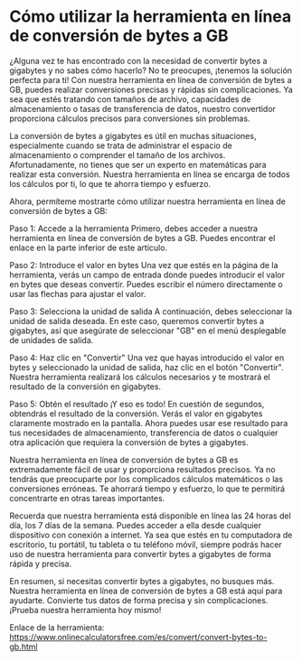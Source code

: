 Cómo utilizar la herramienta en línea de conversión de bytes a GB
=================================================================

¿Alguna vez te has encontrado con la necesidad de convertir bytes a gigabytes y no sabes cómo hacerlo? No te preocupes, ¡tenemos la solución perfecta para ti! Con nuestra herramienta en línea de conversión de bytes a GB, puedes realizar conversiones precisas y rápidas sin complicaciones. Ya sea que estés tratando con tamaños de archivo, capacidades de almacenamiento o tasas de transferencia de datos, nuestro convertidor proporciona cálculos precisos para conversiones sin problemas.

La conversión de bytes a gigabytes es útil en muchas situaciones, especialmente cuando se trata de administrar el espacio de almacenamiento o comprender el tamaño de los archivos. Afortunadamente, no tienes que ser un experto en matemáticas para realizar esta conversión. Nuestra herramienta en línea se encarga de todos los cálculos por ti, lo que te ahorra tiempo y esfuerzo.

Ahora, permíteme mostrarte cómo utilizar nuestra herramienta en línea de conversión de bytes a GB:

Paso 1: Accede a la herramienta Primero, debes acceder a nuestra herramienta en línea de conversión de bytes a GB. Puedes encontrar el enlace en la parte inferior de este artículo.

Paso 2: Introduce el valor en bytes Una vez que estés en la página de la herramienta, verás un campo de entrada donde puedes introducir el valor en bytes que deseas convertir. Puedes escribir el número directamente o usar las flechas para ajustar el valor.

Paso 3: Selecciona la unidad de salida A continuación, debes seleccionar la unidad de salida deseada. En este caso, queremos convertir bytes a gigabytes, así que asegúrate de seleccionar "GB" en el menú desplegable de unidades de salida.

Paso 4: Haz clic en "Convertir" Una vez que hayas introducido el valor en bytes y seleccionado la unidad de salida, haz clic en el botón "Convertir". Nuestra herramienta realizará los cálculos necesarios y te mostrará el resultado de la conversión en gigabytes.

Paso 5: Obtén el resultado ¡Y eso es todo! En cuestión de segundos, obtendrás el resultado de la conversión. Verás el valor en gigabytes claramente mostrado en la pantalla. Ahora puedes usar ese resultado para tus necesidades de almacenamiento, transferencia de datos o cualquier otra aplicación que requiera la conversión de bytes a gigabytes.

Nuestra herramienta en línea de conversión de bytes a GB es extremadamente fácil de usar y proporciona resultados precisos. Ya no tendrás que preocuparte por los complicados cálculos matemáticos o las conversiones erróneas. Te ahorrará tiempo y esfuerzo, lo que te permitirá concentrarte en otras tareas importantes.

Recuerda que nuestra herramienta está disponible en línea las 24 horas del día, los 7 días de la semana. Puedes acceder a ella desde cualquier dispositivo con conexión a internet. Ya sea que estés en tu computadora de escritorio, tu portátil, tu tableta o tu teléfono móvil, siempre podrás hacer uso de nuestra herramienta para convertir bytes a gigabytes de forma rápida y precisa.

En resumen, si necesitas convertir bytes a gigabytes, no busques más. Nuestra herramienta en línea de conversión de bytes a GB está aquí para ayudarte. Convierte tus datos de forma precisa y sin complicaciones. ¡Prueba nuestra herramienta hoy mismo!

Enlace de la herramienta: <https://www.onlinecalculatorsfree.com/es/convert/convert-bytes-to-gb.html>